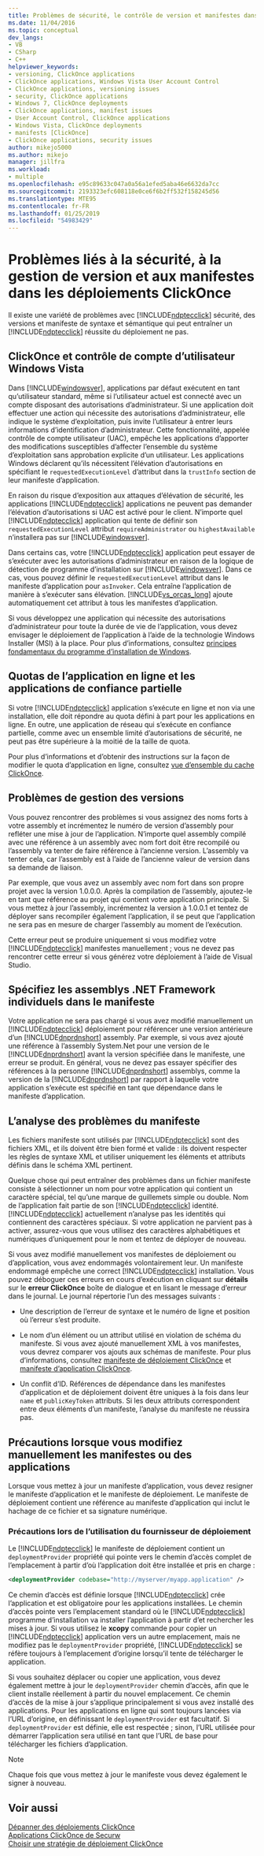 ```yaml
---
title: Problèmes de sécurité, le contrôle de version et manifestes dans les déploiements ClickOnce | Microsoft Docs
ms.date: 11/04/2016
ms.topic: conceptual
dev_langs:
- VB
- CSharp
- C++
helpviewer_keywords:
- versioning, ClickOnce applications
- ClickOnce applications, Windows Vista User Account Control
- ClickOnce applications, versioning issues
- security, ClickOnce applications
- Windows 7, ClickOnce deployments
- ClickOnce applications, manifest issues
- User Account Control, ClickOnce applications
- Windows Vista, ClickOnce deployments
- manifests [ClickOnce]
- ClickOnce applications, security issues
author: mikejo5000
ms.author: mikejo
manager: jillfra
ms.workload:
- multiple
ms.openlocfilehash: e95c89633c047a0a56a1efed5aba46e6632da7cc
ms.sourcegitcommit: 2193323efc608118e0ce6f6b2ff532f158245d56
ms.translationtype: MTE95
ms.contentlocale: fr-FR
ms.lasthandoff: 01/25/2019
ms.locfileid: "54983429"
---
```

# <a name="security-versioning-and-manifest-issues-in-clickonce-deployments"></a>Problèmes liés à la sécurité, à la gestion de version et aux manifestes dans les déploiements ClickOnce

Il existe une variété de problèmes avec [!INCLUDE[ndptecclick](../deployment/includes/ndptecclick_md.md)] sécurité, des versions et manifeste de syntaxe et sémantique qui peut entraîner un [!INCLUDE[ndptecclick](../deployment/includes/ndptecclick_md.md)] réussite du déploiement ne pas.

## <a name="clickonce-and-windows-vista-user-account-control"></a>ClickOnce et contrôle de compte d’utilisateur Windows Vista

Dans [!INCLUDE[windowsver](../deployment/includes/windowsver_md.md)], applications par défaut exécutent en tant qu’utilisateur standard, même si l’utilisateur actuel est connecté avec un compte disposant des autorisations d’administrateur. Si une application doit effectuer une action qui nécessite des autorisations d’administrateur, elle indique le système d’exploitation, puis invite l’utilisateur à entrer leurs informations d’identification d’administrateur. Cette fonctionnalité, appelée contrôle de compte utilisateur (UAC), empêche les applications d’apporter des modifications susceptibles d’affecter l’ensemble du système d’exploitation sans approbation explicite d’un utilisateur. Les applications Windows déclarent qu’ils nécessitent l’élévation d’autorisations en spécifiant le `requestedExecutionLevel` d’attribut dans la `trustInfo` section de leur manifeste d’application.

En raison du risque d’exposition aux attaques d’élévation de sécurité, les applications [!INCLUDE[ndptecclick](../deployment/includes/ndptecclick_md.md)] applications ne peuvent pas demander l’élévation d’autorisations si UAC est activé pour le client. N’importe quel [!INCLUDE[ndptecclick](../deployment/includes/ndptecclick_md.md)] application qui tente de définir son `requestedExecutionLevel` attribut `requireAdministrator` ou `highestAvailable` n’installera pas sur [!INCLUDE[windowsver](../deployment/includes/windowsver_md.md)].

Dans certains cas, votre [!INCLUDE[ndptecclick](../deployment/includes/ndptecclick_md.md)] application peut essayer de s’exécuter avec les autorisations d’administrateur en raison de la logique de détection de programme d’installation sur [!INCLUDE[windowsver](../deployment/includes/windowsver_md.md)]. Dans ce cas, vous pouvez définir le `requestedExecutionLevel` attribut dans le manifeste d’application pour `asInvoker`. Cela entraîne l’application de manière à s’exécuter sans élévation. [!INCLUDE[vs_orcas_long](../debugger/includes/vs_orcas_long_md.md)] ajoute automatiquement cet attribut à tous les manifestes d’application.

Si vous développez une application qui nécessite des autorisations d’administrateur pour toute la durée de vie de l’application, vous devez envisager le déploiement de l’application à l’aide de la technologie Windows Installer (MSI) à la place. Pour plus d’informations, consultez [principes fondamentaux du programme d’installation de Windows](../extensibility/internals/windows-installer-basics.md).

## <a name="online-application-quotas-and-partial-trust-applications"></a>Quotas de l’application en ligne et les applications de confiance partielle

Si votre [!INCLUDE[ndptecclick](../deployment/includes/ndptecclick_md.md)] application s’exécute en ligne et non via une installation, elle doit répondre au quota défini à part pour les applications en ligne. En outre, une application de réseau qui s’exécute en confiance partielle, comme avec un ensemble limité d’autorisations de sécurité, ne peut pas être supérieure à la moitié de la taille de quota.

Pour plus d’informations et d’obtenir des instructions sur la façon de modifier le quota d’application en ligne, consultez [vue d’ensemble du cache ClickOnce](../deployment/clickonce-cache-overview.md).

## <a name="versioning-issues"></a>Problèmes de gestion des versions

Vous pouvez rencontrer des problèmes si vous assignez des noms forts à votre assembly et incrémentez le numéro de version d’assembly pour refléter une mise à jour de l’application. N’importe quel assembly compilé avec une référence à un assembly avec nom fort doit être recompilé ou l’assembly va tenter de faire référence à l’ancienne version. L’assembly va tenter cela, car l’assembly est à l’aide de l’ancienne valeur de version dans sa demande de liaison.

Par exemple, que vous avez un assembly avec nom fort dans son propre projet avec la version 1.0.0.0. Après la compilation de l’assembly, ajoutez-le en tant que référence au projet qui contient votre application principale. Si vous mettez à jour l’assembly, incrémentez la version à 1.0.0.1 et tentez de déployer sans recompiler également l’application, il se peut que l’application ne sera pas en mesure de charger l’assembly au moment de l’exécution.

Cette erreur peut se produire uniquement si vous modifiez votre [!INCLUDE[ndptecclick](../deployment/includes/ndptecclick_md.md)] manifestes manuellement ; vous ne devez pas rencontrer cette erreur si vous générez votre déploiement à l’aide de Visual Studio.

## <a name="specify-individual-net-framework-assemblies-in-the-manifest"></a>Spécifiez les assemblys .NET Framework individuels dans le manifeste

Votre application ne sera pas chargé si vous avez modifié manuellement un [!INCLUDE[ndptecclick](../deployment/includes/ndptecclick_md.md)] déploiement pour référencer une version antérieure d’un [!INCLUDE[dnprdnshort](../code-quality/includes/dnprdnshort_md.md)] assembly. Par exemple, si vous avez ajouté une référence à l’assembly System.Net pour une version de le [!INCLUDE[dnprdnshort](../code-quality/includes/dnprdnshort_md.md)] avant la version spécifiée dans le manifeste, une erreur se produit. En général, vous ne devez pas essayer spécifier des références à la personne [!INCLUDE[dnprdnshort](../code-quality/includes/dnprdnshort_md.md)] assemblys, comme la version de la [!INCLUDE[dnprdnshort](../code-quality/includes/dnprdnshort_md.md)] par rapport à laquelle votre application s’exécute est spécifié en tant que dépendance dans le manifeste d’application.

## <a name="manifest-parsing-issues"></a>L’analyse des problèmes du manifeste

Les fichiers manifeste sont utilisés par [!INCLUDE[ndptecclick](../deployment/includes/ndptecclick_md.md)] sont des fichiers XML, et ils doivent être bien formé et valide : ils doivent respecter les règles de syntaxe XML et utiliser uniquement les éléments et attributs définis dans le schéma XML pertinent.

Quelque chose qui peut entraîner des problèmes dans un fichier manifeste consiste à sélectionner un nom pour votre application qui contient un caractère spécial, tel qu’une marque de guillemets simple ou double. Nom de l’application fait partie de son [!INCLUDE[ndptecclick](../deployment/includes/ndptecclick_md.md)] identité. [!INCLUDE[ndptecclick](../deployment/includes/ndptecclick_md.md)] actuellement n’analyse pas les identités qui contiennent des caractères spéciaux. Si votre application ne parvient pas à activer, assurez-vous que vous utilisez des caractères alphabétiques et numériques d’uniquement pour le nom et tentez de déployer de nouveau.

Si vous avez modifié manuellement vos manifestes de déploiement ou d’application, vous avez endommagés volontairement leur. Un manifeste endommagé empêche une correct [!INCLUDE[ndptecclick](../deployment/includes/ndptecclick_md.md)] installation. Vous pouvez déboguer ces erreurs en cours d’exécution en cliquant sur **détails** sur le **erreur ClickOnce** boîte de dialogue et en lisant le message d’erreur dans le journal. Le journal répertorie l’un des messages suivants :

- Une description de l’erreur de syntaxe et le numéro de ligne et position où l’erreur s’est produite.

- Le nom d’un élément ou un attribut utilisé en violation de schéma du manifeste. Si vous avez ajouté manuellement XML à vos manifestes, vous devrez comparer vos ajouts aux schémas de manifeste. Pour plus d’informations, consultez [manifeste de déploiement ClickOnce](../deployment/clickonce-deployment-manifest.md) et [manifeste d’application ClickOnce](../deployment/clickonce-application-manifest.md).

- Un conflit d’ID. Références de dépendance dans les manifestes d’application et de déploiement doivent être uniques à la fois dans leur `name` et `publicKeyToken` attributs. Si les deux attributs correspondent entre deux éléments d’un manifeste, l’analyse du manifeste ne réussira pas.

## <a name="precautions-when-manually-changing-manifests-or-applications"></a>Précautions lorsque vous modifiez manuellement les manifestes ou des applications

Lorsque vous mettez à jour un manifeste d’application, vous devez resigner le manifeste d’application et le manifeste de déploiement. Le manifeste de déploiement contient une référence au manifeste d’application qui inclut le hachage de ce fichier et sa signature numérique.

### <a name="precautions-with-deployment-provider-usage"></a>Précautions lors de l’utilisation du fournisseur de déploiement

Le [!INCLUDE[ndptecclick](../deployment/includes/ndptecclick_md.md)] le manifeste de déploiement contient un `deploymentProvider` propriété qui pointe vers le chemin d’accès complet de l’emplacement à partir d’où l’application doit être installée et pris en charge :

```xml
<deploymentProvider codebase="http://myserver/myapp.application" />
```

Ce chemin d’accès est définie lorsque [!INCLUDE[ndptecclick](../deployment/includes/ndptecclick_md.md)] crée l’application et est obligatoire pour les applications installées. Le chemin d’accès pointe vers l’emplacement standard où le [!INCLUDE[ndptecclick](../deployment/includes/ndptecclick_md.md)] programme d’installation va installer l’application à partir d’et rechercher les mises à jour. Si vous utilisez le **xcopy** commande pour copier un [!INCLUDE[ndptecclick](../deployment/includes/ndptecclick_md.md)] application vers un autre emplacement, mais ne modifiez pas le `deploymentProvider` propriété, [!INCLUDE[ndptecclick](../deployment/includes/ndptecclick_md.md)] se réfère toujours à l’emplacement d’origine lorsqu’il tente de télécharger le application.

Si vous souhaitez déplacer ou copier une application, vous devez également mettre à jour le `deploymentProvider` chemin d’accès, afin que le client installe réellement à partir du nouvel emplacement. Ce chemin d’accès de la mise à jour s’applique principalement si vous avez installé des applications. Pour les applications en ligne qui sont toujours lancées via l’URL d’origine, en définissant le `deploymentProvider` est facultatif. Si `deploymentProvider` est définie, elle est respectée ; sinon, l’URL utilisée pour démarrer l’application sera utilisé en tant que l’URL de base pour télécharger les fichiers d’application.

> [!NOTE]
> Chaque fois que vous mettez à jour le manifeste vous devez également le signer à nouveau.

## <a name="see-also"></a>Voir aussi

[Dépanner des déploiements ClickOnce](../deployment/troubleshooting-clickonce-deployments.md)  
[Applications ClickOnce de Securw](../deployment/securing-clickonce-applications.md)  
[Choisir une stratégie de déploiement ClickOnce](../deployment/choosing-a-clickonce-deployment-strategy.md)
